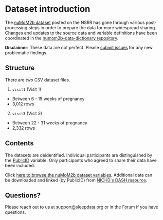 # Dataset introduction

The [nuMoM2b dataset](:files_path:/datasets) posted on the NSRR has gone through various post-processing steps in order to prepare the data for more widespread sharing. Changes and updates to the source data and variable definitions have been coordinated in the [numom2b-data-dictionary repository](https://github.com/nsrr/numom2b-data-dictionary).

**Disclaimer:** These data are not perfect. Please [submit issues](https://github.com/nsrr/numom2b-data-dictionary/issues) for any new problematic findings.

## Structure

There are two CSV dataset files.

1. `visit1` (Visit 1)
  - Between 6 - 15 weeks of pregnancy
  - 3,012 rows
2. `visit3` (Visit 3)
  - Between 22 - 31 weeks of pregnancy
  - 2,332 rows

## Contents

The datasets are deidentified. Individual participants are distinguished by the [PublicID](https://sleepdata.org/datasets/numom2b/variables/publicid) variable. Only participants who agreed to share their data have been included.

Click [here to browse the nuMoM2b dataset variables](https://sleepdata.org/datasets/numom2b/variables). Additional data can be downloaded and linked (by PublicID) from [NICHD's DASH resource](https://dash.nichd.nih.gov/study/226675).

## Questions?

Please reach out to us at support@sleepdata.org or in the [Forum](https://sleepdata.org/forum) if you have questions.
